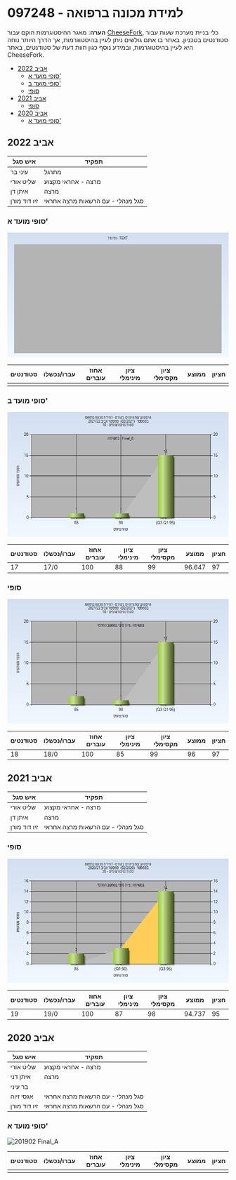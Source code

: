 # 097248 - למידת מכונה ברפואה

**הערה**: מאגר ההיסטוגרמות הוקם עבור [CheeseFork](https://cheesefork.cf/), כלי בניית מערכת שעות עבור סטודנטים בטכניון. באתר בו אתם גולשים ניתן לעיין בהיסטוגרמות, אך הדרך היותר נוחה היא לעיין בהיסטוגרמות, ובמידע נוסף כגון חוות דעת של סטודנטים, באתר CheeseFork.

* [אביב 2022](#202102)
  * [סופי מועד א'](#202102-Final_A)
  * [סופי מועד ב'](#202102-Final_B)
  * [סופי](#202102-Finals)
* [אביב 2021](#202002)
  * [סופי](#202002-Finals)
* [אביב 2020](#201902)
  * [סופי מועד א'](#201902-Final_A)

<h2 id="202102">אביב 2022</h2>

| איש סגל | תפקיד |
| ---- | ---- |
| עיני בר | מתרגל |
| שליט אורי | מרצה - אחראי מקצוע |
| איתן דן | מרצה |
| זיו דוד מורן | סגל מנהלי - עם הרשאות מרצה אחראי |

<h3 id="202102-Final_A">סופי מועד א'</h3>

![202102 Final_A](202102/Final_A.png)

| סטודנטים | עברו/נכשלו | אחוז עוברים | ציון מינימלי | ציון מקסימלי | ממוצע | חציון |
| ---- | ---- | ---- | ---- | ---- | ---- | ---- |
|  |  |  |  |  |  |  |

<h3 id="202102-Final_B">סופי מועד ב'</h3>

![202102 Final_B](202102/Final_B.png)

| סטודנטים | עברו/נכשלו | אחוז עוברים | ציון מינימלי | ציון מקסימלי | ממוצע | חציון |
| ---- | ---- | ---- | ---- | ---- | ---- | ---- |
| 17 | 17/0 | 100 | 88 | 99 | 96.647 | 97 |

<h3 id="202102-Finals">סופי</h3>

![202102 Finals](202102/Finals.png)

| סטודנטים | עברו/נכשלו | אחוז עוברים | ציון מינימלי | ציון מקסימלי | ממוצע | חציון |
| ---- | ---- | ---- | ---- | ---- | ---- | ---- |
| 18 | 18/0 | 100 | 85 | 99 | 96 | 97 |

<h2 id="202002">אביב 2021</h2>

| איש סגל | תפקיד |
| ---- | ---- |
| שליט אורי | מרצה - אחראי מקצוע |
| איתן דן | מרצה |
| זיו דוד מורן | סגל מנהלי - עם הרשאות מרצה אחראי |

<h3 id="202002-Finals">סופי</h3>

![202002 Finals](202002/Finals.png)

| סטודנטים | עברו/נכשלו | אחוז עוברים | ציון מינימלי | ציון מקסימלי | ממוצע | חציון |
| ---- | ---- | ---- | ---- | ---- | ---- | ---- |
| 19 | 19/0 | 100 | 87 | 98 | 94.737 | 95 |

<h2 id="201902">אביב 2020</h2>

| איש סגל | תפקיד |
| ---- | ---- |
| שליט אורי | מרצה - אחראי מקצוע |
| איתן דני | מרצה |
| בר עיני |  |
| אגסי זיוה | סגל מנהלי - עם הרשאות מרצה אחראי |
| זיו דוד מורן | סגל מנהלי - עם הרשאות מרצה אחראי |

<h3 id="201902-Final_A">סופי מועד א'</h3>

![201902 Final_A](201902/Final_A.png)

| סטודנטים | עברו/נכשלו | אחוז עוברים | ציון מינימלי | ציון מקסימלי | ממוצע | חציון |
| ---- | ---- | ---- | ---- | ---- | ---- | ---- |
|  |  |  |  |  |  |  |

